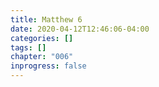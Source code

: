 ```yaml
---
title: Matthew 6
date: 2020-04-12T12:46:06-04:00
categories: []
tags: []
chapter: "006"
inprogress: false
---
```


